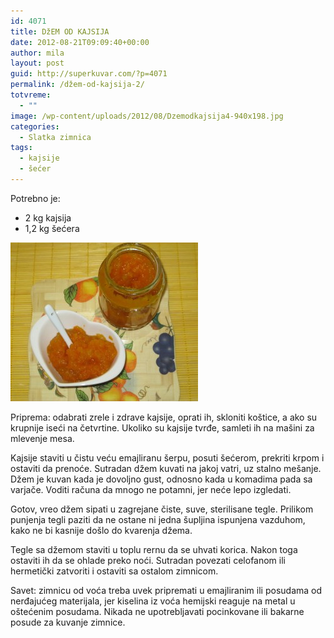 ```yaml
---
id: 4071
title: DžEM OD KAJSIJA
date: 2012-08-21T09:09:40+00:00
author: mila
layout: post
guid: http://superkuvar.com/?p=4071
permalink: /džem-od-kajsija-2/
totvreme:
  - ""
image: /wp-content/uploads/2012/08/Dzemodkajsija4-940x198.jpg
categories:
  - Slatka zimnica
tags:
  - kajsije
  - šećer
---
```

Potrebno je:

  * 2 kg kajsija
  * 1,2 kg šećera

<img class="alignnone size-medium wp-image-4072" title="Dzemodkajsija" src="/wp-content/uploads/2012/08/Dzemodkajsija4-e1345540096893-300x254.jpg" alt="" width="300" height="254" /> 

Priprema: odabrati zrele i zdrave kajsije, oprati ih, skloniti koštice, a ako su krupnije iseći na četvrtine. Ukoliko su kajsije tvrđe, samleti ih na mašini za mlevenje mesa.

Kajsije staviti u čistu veću emajliranu šerpu, posuti šećerom, prekriti krpom i ostaviti da prenoće. Sutradan džem kuvati na jakoj vatri, uz stalno mešanje. Džem je kuvan kada je dovoljno gust, odnosno kada u komadima pada sa varjače. Voditi računa da mnogo ne potamni, jer neće lepo izgledati.

Gotov, vreo džem sipati u zagrejane čiste, suve, sterilisane tegle. Prilikom punjenja tegli paziti da ne ostane ni jedna šupljina ispunjena vazduhom, kako ne bi kasnije došlo do kvarenja džema.

Tegle sa džemom staviti u toplu rernu da se uhvati korica. Nakon toga ostaviti ih da se ohlade preko noći. Sutradan povezati celofanom ili hermetički zatvoriti i ostaviti sa ostalom zimnicom.

Savet: zimnicu od voća treba uvek pripremati u emajliranim ili posudama od nerđajućeg materijala, jer kiselina iz voća hemijski reaguje na metal u oštećenim posudama. Nikada ne upotrebljavati pocinkovane ili bakarne posude za kuvanje zimnice.